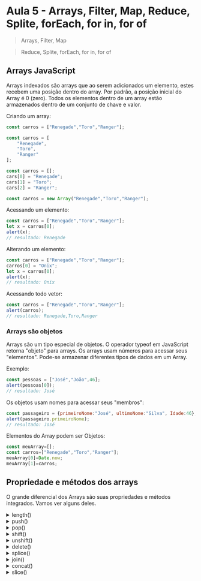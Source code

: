 # Aula 5 - Arrays, Filter, Map, Reduce, Splite, forEach, for in, for of

> Arrays, Filter, Map

> Reduce, Splite, forEach, for in, for of

## Arrays JavaScript

Arrays indexados são arrays que ao serem adicionados um elemento, estes recebem uma posição dentro do array. 
Por padrão, a posição inicial do Array é 0 (zero). 
Todos os elementos dentro de um array estão armazenados dentro de um conjunto de chave e valor.

Criando um array:
```js
const carros = ["Renegade","Toro","Ranger"];

const carros = [
    "Renegade",
    "Toro",
    "Ranger"
];

const carros = [];
cars[0] = "Renegade";
cars[1] = "Toro";
cars[2] = "Ranger";

const carros = new Array("Renegade","Toro","Ranger");
```

Acessando um elemento:
```js
const carros = ["Renegade","Toro","Ranger"];
let x = carros[0];
alert(x); 
// resultado: Renegade
```

Alterando um elemento:
```js
const carros = ["Renegade","Toro","Ranger"];
carros[0] = "Onix";
let x = carros[0];
alert(x);
// resultado: Onix
```

Acessando todo vetor:
```js
const carros = ["Renegade","Toro","Ranger"];
alert(carros); 
// resultado: Renegade,Toro,Ranger
```

### Arrays são objetos

Arrays são um tipo especial de objetos. 
O operador typeof em JavaScript retorna "objeto" para arrays.
Os arrays usam números para acessar seus "elementos". 
Pode-se armazenar diferentes tipos de dados em um Array. 

Exemplo:

```js
const pessoas = ["José","João",46];
alert(pessoas[0]);
// resultado: José
```

Os objetos usam nomes para acessar seus "membros":

```js
const passageiro = {primeiroNome:"José", ultimoNome:"Silva", Idade:46};
alert(passageiro.primeiroNome);
// resultado: José
```

Elementos do Array podem ser Objetos:

```js
const meuArray=[];
const carros=["Renegade","Toro","Ranger"];
meuArray[0]=Date.now;
meuArray[1]=carros;
```

## Propriedade e métodos dos arrays

O grande diferencial dos Arrays são suas propriedades e métodos integrados. 
Vamos ver alguns deles.

<details><summary>length()</summary>

Retorna a quantidade de elementos

```js
const frutas = ["Banana","Laranja","Maça","Manga"];
alert(frutas.length); 
// resultado: 4

alert(frutas[0]);
// resultado: Banana

alert(frutas[length-1]);
// resultado: Manga
```

</details>

<details><summary>push()</summary>

Adiciona novo elemento

```js
const frutas = ["Banana","Laranja","Maça","Manga"];
alert(frutas);
// resultado: Banana,Laranja,Maça,Manga

frutas.push("Morango");
alert(frutas);
// resultado: Banana,Laranja,Maça,Manga,Morango

```

</details>

<details><summary>pop()</summary>

Remove o último elemento de um array

```js
const frutas = ["Banana","Laranja","Maça","Manga"];
alert(frutas);
// resultado: Banana,Laranja,Maça,Manga

frutas.pop();
alert(frutas);
// resultado: Banana,Laranja,Maça
```

</details>

<details><summary>shift()</summary>

Remove o primeiro elemento do vetor e traz todos os outros elementos para um índice antes.

```js
const frutas = ["Banana","Laranja","Maça","Manga"];
alert(frutas);
// resultado: Banana,Laranja,Maça,Manga

frutas.shift();
alert(frutas);
// resultado: Laranja,Maça,Manga
```

</details>

<details><summary>unshift()</summary>

Adiciona um novo elemento no início da fila empurrando os demais para baixo

```js
const frutas = ["Banana","Laranja","Maça","Manga"];
alert(frutas);
// resultado: Banana,Laranja,Maça,Manga

frutas.unshift("Limão");
// resultado: Limão,Banana,Laranja,Maça,Manga
```

</details>    

<details><summary>delete()</summary>
    
Remove um elemento do Array.
Deixa lacunas no Array

```js
const frutas = ["Banana","Laranja","Maça","Manga"];
alert(frutas);
// resultado: Banana,Laranja,Maça,Manga

delete frutas[1];
alert(frutas);
// resultado: Banana,,Maça,Manga
```

</details>    
    
<details><summary>splice()</summary>

Adiciona novos elementos no Array.

• O primeiro parâmetro define a posição onde novos elementos devem ser adicionados (emendados).
• O segundo parâmetro define quantos elementos devem ser removidos.
• O resto dos parâmetros ("Limão", "Kiwi") definem os novos elementos a serem adicionados .

```js
const frutas = ["Banana","Laranja","Maça","Manga"];
alert(frutas);
// resultado: Banana,Laranja,Maça,Manga

frutas.splice(2,0,"Limão","Kiwi");
alert(frutas);
// resultado: Banana,Laranja,Limão,Kiwi,Maça,Manga
```
    
</details>        

<details><summary>join()</summary>

O join() método também une todos os elementos do array em uma string. Ele se comporta exatamente como toString(), mas, além disso, você pode especificar o separador.

```js
const frutas = ["Banana","Laranja","Maça","Manga"];
alert(frutas.join(" - "));
// resultado: Banana - Laranja - Maça - Manga
```

</details>
    
<details><summary>concat()</summary>

O concat() cria uma nova matriz mesclando (concatenando) matrizes existentes.

```js
const frutas = ["Banana","Laranja","Maça","Manga"];
const verduras = ["Couve","Brócolis"];

const comidas = frutas.concat(verduras);
alert(comidas);
// resultado: Banana,Laranja,Maça,Manga,Couve,Brócolis
```

</details>

<details><summary>slice()</summary>

O slice() divide uma parte de uma matriz em uma nova matriz, a partir do valor do parâmetro

```js
const comidas = ["Banana","Laranja","Maçã","Manga","Couve","Brócolis"]
const verduras = comidas.slice(4);
alert(verduras);
// resultado: Couve,Brócolis
```

<details>

<details><summary>sort e reverse</summary>

O sort() ordena um array, enquanto o reverse coloca os elementos em ordem inversa

```js
const frutas = ["Banana","Laranja","Maçã","Manga"];

frutas.sort();
alert(frutas);
// resultado: Banana,Laranja,Maçã,Manga

frutas.reverse();
alert(frutas);
// resultado: Manga,Maçã,Laranja,Banana
```

</details>    
    
<details><summary>Percorrendo um array</summary>

As duas melhores maneiras de se percorrer um Array são utilizando um FOR, um FOR EACH ou um MAP.

```
index.html
js/
    script.js
```

index.html
```html
<!DOCTYPE html>
<html>
    <head>
        <title>
            Array
        </title>
        <meta charset="utf-8">
    </head>
    <body>
        <p id="saida"></p>
        <script type="text/javascript" src="js/script.js"></script>
    </body>
</html>
```

<details><summary>for</summary>

script.js
```js
const frutas = ["Banana","Laranja","Maçã","Manga"];

let text = "<ul>";
for (let i=0; i < frutas.length; i++) {
    text += "<li>" + frutas[i] + "</li>";
}
text += "</ul>";
document.getElementById("saida").innerHTML = text;
```

</details>
                                
<details><summary>foreach</summary>

script.js
```js
const frutas = ["Banana","Laranja","Maçã","Manga"];

let text = "<ul>";
frutas.forEach(minhaFuncao);
text += "</ul>";
document.getElementById("saida").innerHTML = text;

function minhaFuncao(value) {
    text += "<li>" + value + "</li>";
}
```

</details>    
    
<details><summary>map</summary>    
    
script.js
```js
const frutas = ["Banana","Laranja","Maçã","Manga"];

let text = "<ul>";
frutas.map(minhaFuncao);
text += "</ul>";
document.getElementById("saida").innerHTML = text;

function minhaFuncao(value) {
    text += "<li>" + value + "</li>";
}
```

</details>
    
</details>
